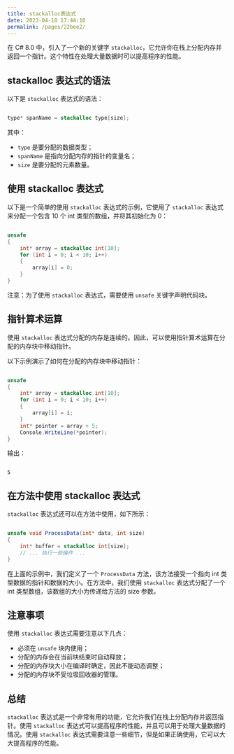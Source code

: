 ```yaml
---
title: stackalloc表达式
date: 2023-04-18 17:44:10
permalink: /pages/22bee2/
---
```


在 C# 8.0 中，引入了一个新的关键字 `stackalloc`，它允许你在栈上分配内存并返回一个指针。这个特性在处理大量数据时可以提高程序的性能。
## stackalloc 表达式的语法

以下是 `stackalloc` 表达式的语法：

```csharp

type* spanName = stackalloc type[size];
```



其中： 
- `type` 是要分配的数据类型； 
- `spanName` 是指向分配内存的指针的变量名； 
- `size` 是要分配的元素数量。
## 使用 stackalloc 表达式

以下是一个简单的使用 `stackalloc` 表达式的示例，它使用了 `stackalloc` 表达式来分配一个包含 10 个 int 类型的数组，并将其初始化为 0：

```csharp

unsafe
{
    int* array = stackalloc int[10];
    for (int i = 0; i < 10; i++)
    {
        array[i] = 0;
    }
}
```



注意：为了使用 `stackalloc` 表达式，需要使用 `unsafe` 关键字声明代码块。
## 指针算术运算

使用 `stackalloc` 表达式分配的内存是连续的。因此，可以使用指针算术运算在分配的内存块中移动指针。

以下示例演示了如何在分配的内存块中移动指针：

```csharp

unsafe
{
    int* array = stackalloc int[10];
    for (int i = 0; i < 10; i++)
    {
        array[i] = i;
    }
    int* pointer = array + 5;
    Console.WriteLine(*pointer);
}
```



输出：

```

5
```


## 在方法中使用 stackalloc 表达式

`stackalloc` 表达式还可以在方法中使用，如下所示：

```csharp

unsafe void ProcessData(int* data, int size)
{
    int* buffer = stackalloc int[size];
    // ... 执行一些操作 ...
}
```



在上面的示例中，我们定义了一个 `ProcessData` 方法，该方法接受一个指向 int 类型数据的指针和数据的大小。在方法中，我们使用 `stackalloc` 表达式分配了一个 int 类型数组，该数组的大小为传递给方法的 size 参数。
## 注意事项

使用 `stackalloc` 表达式需要注意以下几点： 
- 必须在 `unsafe` 块内使用；
- 分配的内存会在当前块结束时自动释放；
- 分配的内存块大小在编译时确定，因此不能动态调整；
- 分配的内存块不受垃圾回收器的管理。
## 总结

`stackalloc` 表达式是一个非常有用的功能，它允许我们在栈上分配内存并返回指针。使用 `stackalloc` 表达式可以提高程序的性能，并且可以用于处理大量数据的情况。使用 `stackalloc` 表达式需要注意一些细节，但是如果正确使用，它可以大大提高程序的性能。
